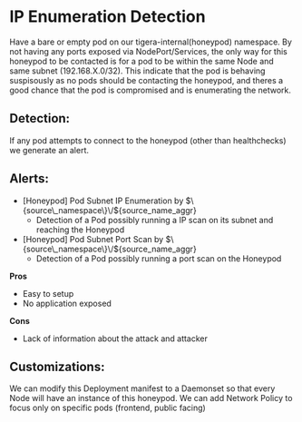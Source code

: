 # IP Enumeration Detection

Have a bare or empty pod on our tigera-internal(honeypod) namespace. By not having any ports exposed via NodePort/Services, the only way for this honeypod to be contacted is for a pod to be within the same Node and same subnet (192.168.X.0/32). This indicate that the pod is behaving suspisously as no pods should be contacting the honeypod, and theres a good chance that the pod is compromised and is enumerating the network. 

## Detection:
If any pod attempts to connect to the honeypod (other than healthchecks) we generate an alert.

## Alerts:
* [Honeypod] Pod Subnet IP Enumeration by $\{source\_namespace\}\/$\{source\_name\_aggr\}
  * Detection of a Pod possibly running a IP scan on its subnet and reaching the Honeypod
* [Honeypod] Pod Subnet Port Scan by $\{source\_namespace\}\/$\{source\_name\_aggr\}
  * Detection of a Pod possibly running a port scan on the Honeypod

**Pros**
* Easy to setup
* No application exposed

**Cons**
* Lack of information about the attack and attacker


## Customizations:
We can modify this Deployment manifest to a Daemonset so that every Node will have an instance of this honeypod.
We can add Network Policy to focus only on specific pods (frontend, public facing) 

